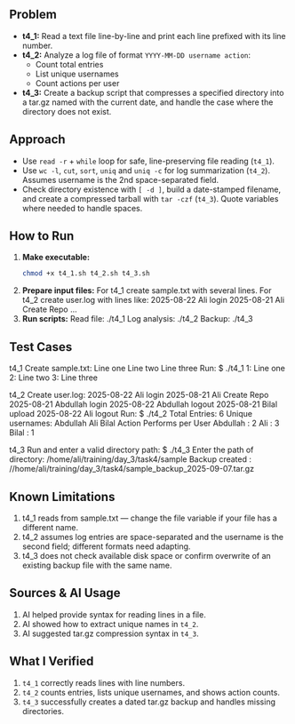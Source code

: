 
## Problem
- **t4_1:** Read a text file line-by-line and print each line prefixed with its line number.  
- **t4_2:** Analyze a log file of format `YYYY-MM-DD username action`:
  - Count total entries
  - List unique usernames
  - Count actions per user  
- **t4_3:** Create a backup script that compresses a specified directory into a tar.gz named with the current date, and handle the case where the directory does not exist.

## Approach
- Use `read -r` + `while` loop for safe, line-preserving file reading (`t4_1`).  
- Use `wc -l`, `cut`, `sort`, `uniq` and `uniq -c` for log summarization (`t4_2`). Assumes username is the 2nd space-separated field.  
- Check directory existence with `[ -d ]`, build a date-stamped filename, and create a compressed tarball with `tar -czf` (`t4_3`). Quote variables where needed to handle spaces.

## How to Run
1. **Make executable:**
   ```bash
   chmod +x t4_1.sh t4_2.sh t4_3.sh
2. **Prepare input files:**
    For t4_1 create sample.txt with several lines.
    For t4_2 create user.log with lines like:
    2025-08-22 Ali login
    2025-08-21 Ali Create Repo
    ...
3. **Run scripts:**
Read file: 
    ./t4_1
Log analysis: 
    ./t4_2
Backup:
    ./t4_3 

## Test Cases
t4_1
    Create sample.txt:
    Line one
    Line two
    Line three
Run:
$ ./t4_1
    1: Line one
    2: Line two
    3: Line three

t4_2
    Create user.log:
    2025-08-22 Ali login
    2025-08-21 Ali Create Repo
    2025-08-21 Abdullah login
    2025-08-22 Abdullah logout
    2025-08-21 Bilal upload
    2025-08-22 Ali logout
Run:
$ ./t4_2
    Total Entries: 6
    Unique usernames:
    Abdullah
    Ali
    Bilal
    Action Performs per User
    Abdullah : 2
    Ali : 3
    Bilal : 1

t4_3
Run and enter a valid directory path:
$ ./t4_3
    Enter the path of directory: /home/ali/training/day_3/task4/sample
    Backup created : //home/ali/training/day_3/task4/sample_backup_2025-09-07.tar.gz

## Known Limitations
1. t4_1 reads from sample.txt — change the file variable if your file has a different name.
2. t4_2 assumes log entries are space-separated and the username is the second field; different formats need adapting.
3. t4_3 does not check available disk space or confirm overwrite of an existing backup file with the same name.

## Sources & AI Usage
1. AI helped provide syntax for reading lines in a file.  
2. AI showed how to extract unique names in `t4_2`.  
3. AI suggested tar.gz compression syntax in `t4_3`.

## What I Verified
1. `t4_1` correctly reads lines with line numbers.  
2. `t4_2` counts entries, lists unique usernames, and shows action counts.  
3. `t4_3` successfully creates a dated tar.gz backup and handles missing directories.

